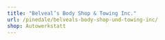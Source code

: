 ```yaml
---
title: "Belveal’s Body Shop & Towing Inc."
url: /pinedale/belveals-body-shop-und-towing-inc/
shop: Autowerkstatt
---
```


